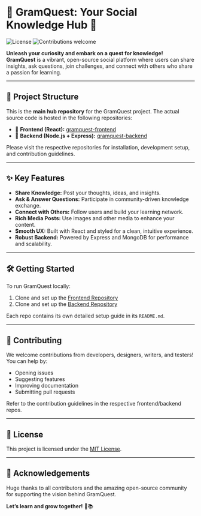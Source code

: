 # 🚀 GramQuest: Your Social Knowledge Hub 🧠

![License](https://img.shields.io/github/license/Sivaani-Janaswamy/GramQuest)
![Contributions welcome](https://img.shields.io/badge/contributions-welcome-brightgreen.svg)

**Unleash your curiosity and embark on a quest for knowledge!**  
**GramQuest** is a vibrant, open-source social platform where users can share insights, ask questions, join challenges, and connect with others who share a passion for learning.

---

## 📁 Project Structure

This is the **main hub repository** for the GramQuest project. The actual source code is hosted in the following repositories:

- 🔹 **Frontend (React):** [gramquest-frontend](https://github.com/Sivaani-Janaswamy/gramquest-frontend)
- 🔹 **Backend (Node.js + Express):** [gramquest-backend](https://github.com/Sivaani-Janaswamy/gramquest-backend)

Please visit the respective repositories for installation, development setup, and contribution guidelines.

---

## ✨ Key Features

- **Share Knowledge:** Post your thoughts, ideas, and insights.
- **Ask & Answer Questions:** Participate in community-driven knowledge exchange.
- **Connect with Others:** Follow users and build your learning network.
- **Rich Media Posts:** Use images and other media to enhance your content.
- **Smooth UX:** Built with React and styled for a clean, intuitive experience.
- **Robust Backend:** Powered by Express and MongoDB for performance and scalability.

---

## 🛠️ Getting Started

To run GramQuest locally:

1. Clone and set up the [Frontend Repository](https://github.com/Sivaani-Janaswamy/gramquest-frontend)
2. Clone and set up the [Backend Repository](https://github.com/Sivaani-Janaswamy/gramquest-backend)

Each repo contains its own detailed setup guide in its `README.md`.

---

## 🤝 Contributing

We welcome contributions from developers, designers, writers, and testers!  
You can help by:

- Opening issues
- Suggesting features
- Improving documentation
- Submitting pull requests

Refer to the contribution guidelines in the respective frontend/backend repos.

---

## 📄 License

This project is licensed under the [MIT License](https://opensource.org/licenses/MIT).

---

## 🙏 Acknowledgements

Huge thanks to all contributors and the amazing open-source community for supporting the vision behind GramQuest.

**Let’s learn and grow together!** 🚀📚
